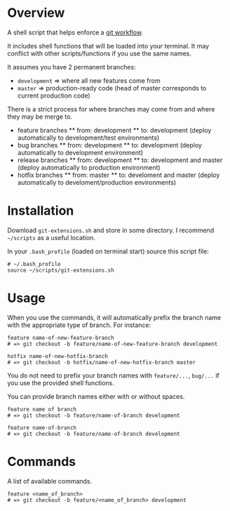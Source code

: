 # Overview

A shell script that helps enforce a [git workflow](http://nvie.com/posts/a-successful-git-branching-model/).

It includes shell functions that will be loaded into your terminal. It may conflict with other scripts/functions if you use the same names.

It assumes you have 2 permanent branches:
* `development` => where all new features come from
* `master` => production-ready code (head of master corresponds to current production code)

There is a strict process for where branches may come from and where they may be merge to.

* feature branches
  ** from: development
  **   to: development (deploy automatically to development/test environments)
* bug branches
  ** from: development
  **   to: development (deploy automatically to development environment)
* release branches
  ** from: development
  **   to: development and master (deploy automatically to production environment)
* hotfix branches
  ** from: master
  **   to: develoment and master (deploy automatically to develoment/production environments)

# Installation

Download `git-extensions.sh` and store in some directory. I recommend `~/scripts` as a useful location.

In your `.bash_profile` (loaded on terminal start) source this script file:

```
# ~/.bash_profile
source ~/scripts/git-extensions.sh
```

# Usage

When you use the commands, it will automatically prefix the branch name with the appropriate type of branch.  For instance:

```
feature name-of-new-feature-branch
# => git checkout -b feature/name-of-new-feature-branch development

hotfix name-of-new-hotfix-branch
# => git checkout -b hotfix/name-of-new-hotfix-branch master
```

You do not need to prefix your branch names with `feature/...`, `bug/...` if you use the provided shell functions.

You can provide branch names either with or without spaces.

```
feature name of branch
# => git checkout -b feature/name-of-branch development

feature name-of-branch
# => git checkout -b feature/name-of-branch development
```

# Commands

A list of available commands.

```
feature <name_of_branch>
# => git checkout -b feature/<name_of_branch> development
```
